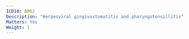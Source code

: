 ```yaml
---
ICD10: B002
Description: "Herpesviral gingivostomatitis and pharyngotonsillitis"
Matters: Yes
Weight: 1
---
```

